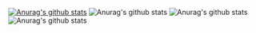 [![Anurag's github stats](https://github-readme-stats.vercel.app/api?username=skyoverz)](https://github.com/anuraghazra/github-readme-stats)
![Anurag's github stats](https://github-readme-stats.vercel.app/api?username=anuraghazra&hide=contribs,prs)
![Anurag's github stats](https://github-readme-stats.vercel.app/api?username=anuraghazra&count_private=true)
![Anurag's github stats](https://github-readme-stats.vercel.app/api?username=anuraghazra&show_icons=true)
